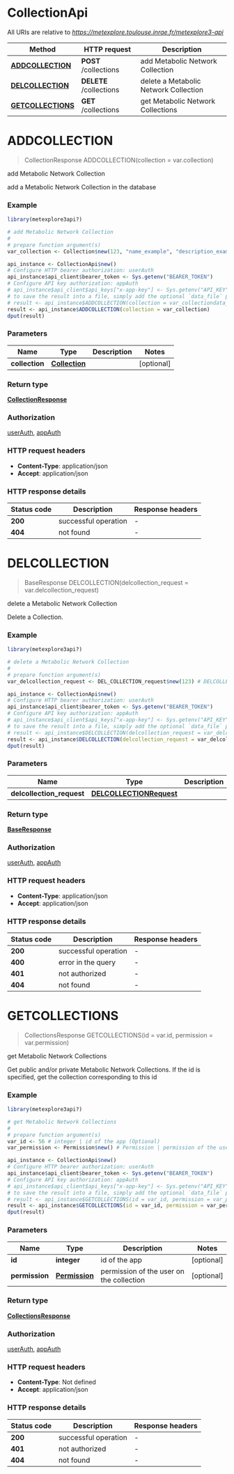 # CollectionApi

All URIs are relative to *https://metexplore.toulouse.inrae.fr/metexplore3-api*

Method | HTTP request | Description
------------- | ------------- | -------------
[**ADDCOLLECTION**](CollectionApi.md#ADDCOLLECTION) | **POST** /collections | add Metabolic Network Collection
[**DELCOLLECTION**](CollectionApi.md#DELCOLLECTION) | **DELETE** /collections | delete a Metabolic Network Collection
[**GETCOLLECTIONS**](CollectionApi.md#GETCOLLECTIONS) | **GET** /collections | get Metabolic Network Collections


# **ADDCOLLECTION**
> CollectionResponse ADDCOLLECTION(collection = var.collection)

add Metabolic Network Collection

add a Metabolic Network Collection in the database

### Example
```R
library(metexplore3api?)

# add Metabolic Network Collection
#
# prepare function argument(s)
var_collection <- Collection$new(123, "name_example", "description_example", 123) # Collection |  (Optional)

api_instance <- CollectionApi$new()
# Configure HTTP bearer authorization: userAuth
api_instance$api_client$bearer_token <- Sys.getenv("BEARER_TOKEN")
# Configure API key authorization: appAuth
# api_instance$api_client$api_keys["x-app-key"] <- Sys.getenv("API_KEY")
# to save the result into a file, simply add the optional `data_file` parameter, e.g.
# result <- api_instance$ADDCOLLECTION(collection = var_collectiondata_file = "result.txt")
result <- api_instance$ADDCOLLECTION(collection = var_collection)
dput(result)
```

### Parameters

Name | Type | Description  | Notes
------------- | ------------- | ------------- | -------------
 **collection** | [**Collection**](Collection.md)|  | [optional] 

### Return type

[**CollectionResponse**](CollectionResponse.md)

### Authorization

[userAuth](../README.md#userAuth), [appAuth](../README.md#appAuth)

### HTTP request headers

 - **Content-Type**: application/json
 - **Accept**: application/json

### HTTP response details
| Status code | Description | Response headers |
|-------------|-------------|------------------|
| **200** | successful operation |  -  |
| **404** | not found |  -  |

# **DELCOLLECTION**
> BaseResponse DELCOLLECTION(delcollection_request = var.delcollection_request)

delete a Metabolic Network Collection

Delete a Collection.

### Example
```R
library(metexplore3api?)

# delete a Metabolic Network Collection
#
# prepare function argument(s)
var_delcollection_request <- DEL_COLLECTION_request$new(123) # DELCOLLECTIONRequest |  (Optional)

api_instance <- CollectionApi$new()
# Configure HTTP bearer authorization: userAuth
api_instance$api_client$bearer_token <- Sys.getenv("BEARER_TOKEN")
# Configure API key authorization: appAuth
# api_instance$api_client$api_keys["x-app-key"] <- Sys.getenv("API_KEY")
# to save the result into a file, simply add the optional `data_file` parameter, e.g.
# result <- api_instance$DELCOLLECTION(delcollection_request = var_delcollection_requestdata_file = "result.txt")
result <- api_instance$DELCOLLECTION(delcollection_request = var_delcollection_request)
dput(result)
```

### Parameters

Name | Type | Description  | Notes
------------- | ------------- | ------------- | -------------
 **delcollection_request** | [**DELCOLLECTIONRequest**](DELCOLLECTIONRequest.md)|  | [optional] 

### Return type

[**BaseResponse**](BaseResponse.md)

### Authorization

[userAuth](../README.md#userAuth), [appAuth](../README.md#appAuth)

### HTTP request headers

 - **Content-Type**: application/json
 - **Accept**: application/json

### HTTP response details
| Status code | Description | Response headers |
|-------------|-------------|------------------|
| **200** | successful operation |  -  |
| **400** | error in the query |  -  |
| **401** | not authorized |  -  |
| **404** | not found |  -  |

# **GETCOLLECTIONS**
> CollectionsResponse GETCOLLECTIONS(id = var.id, permission = var.permission)

get Metabolic Network Collections

Get public and/or private Metabolic Network Collections. If the id is specified, get the collection corresponding to this id

### Example
```R
library(metexplore3api?)

# get Metabolic Network Collections
#
# prepare function argument(s)
var_id <- 56 # integer | id of the app (Optional)
var_permission <- Permission$new() # Permission | permission of the user on the collection (Optional)

api_instance <- CollectionApi$new()
# Configure HTTP bearer authorization: userAuth
api_instance$api_client$bearer_token <- Sys.getenv("BEARER_TOKEN")
# Configure API key authorization: appAuth
# api_instance$api_client$api_keys["x-app-key"] <- Sys.getenv("API_KEY")
# to save the result into a file, simply add the optional `data_file` parameter, e.g.
# result <- api_instance$GETCOLLECTIONS(id = var_id, permission = var_permissiondata_file = "result.txt")
result <- api_instance$GETCOLLECTIONS(id = var_id, permission = var_permission)
dput(result)
```

### Parameters

Name | Type | Description  | Notes
------------- | ------------- | ------------- | -------------
 **id** | **integer**| id of the app | [optional] 
 **permission** | [**Permission**](.md)| permission of the user on the collection | [optional] 

### Return type

[**CollectionsResponse**](CollectionsResponse.md)

### Authorization

[userAuth](../README.md#userAuth), [appAuth](../README.md#appAuth)

### HTTP request headers

 - **Content-Type**: Not defined
 - **Accept**: application/json

### HTTP response details
| Status code | Description | Response headers |
|-------------|-------------|------------------|
| **200** | successful operation |  -  |
| **401** | not authorized |  -  |
| **404** | not found |  -  |

